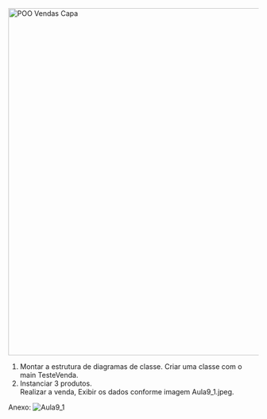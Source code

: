
<img width="1920" height="700" alt="POO Vendas Capa" src="https://github.com/user-attachments/assets/75797520-8c6b-4d46-aa16-8a07c7a6f1d6" />

1) Montar a estrutura de diagramas de classe. Criar uma classe com o main TesteVenda.
2) Instanciar 3 produtos.    
Realizar a venda, Exibir os dados conforme imagem Aula9_1.jpeg.   

Anexo:
![Aula9_1](https://github.com/user-attachments/assets/acecd265-891b-46c3-9e3d-9439215229e1)
